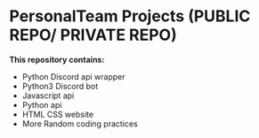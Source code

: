 # PersonalTeam Projects (PUBLIC REPO/ PRIVATE REPO)

**This repository contains:**

- Python Discord api wrapper
- Python3 Discord bot
- Javascript api
- Python api
- HTML CSS website
- More Random coding practices

